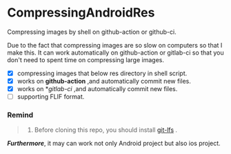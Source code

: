 # CompressingAndroidRes
Compressing images by shell on github-action or github-ci. 

Due to the fact that compressing images are so slow on computers so that I make this.
It can work automatically on github-action or gitlab-ci so that you don't need to spent time on compressing large images.

- [x] compressing images that below res directory in shell script.
- [x] works on **github-action** ,and automatically commit new files.
- [x] works on **gitlab-ci* ,and automatically commit new files.
- [ ] supporting FLIF format.

### Remind 
> 1. Before cloning this repo, you should install [git-lfs](https://git-lfs.github.com/) .

***Furthermore***, it may can work not only Android project but also ios project.
